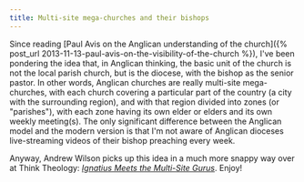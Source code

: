 ```yaml
---
title: Multi-site mega-churches and their bishops
---
```

Since reading [Paul Avis on the Anglican understanding of the church]({% post_url 2013-11-13-paul-avis-on-the-visibility-of-the-church %}), I've been pondering the idea that, in Anglican thinking, the basic unit of the church is not the local parish church, but is the diocese, with the bishop as the senior pastor. In other words, Anglican churches are really multi-site mega-churches, with each church covering a particular part of the country (a city with the surrounding region), and with that region divided into zones (or "parishes"), with each zone having its own elder or elders and its own weekly meeting(s). The only significant difference between the Anglican model and the modern version is that I'm not aware of Anglican dioceses live-streaming videos of their bishop preaching every week.

Anyway, Andrew Wilson picks up this idea in a much more snappy way over at Think Theology: [_Ignatius Meets the Multi-Site Gurus_](http://thinktheology.co.uk/blog/article/ignatius_on_multi_site). Enjoy!
